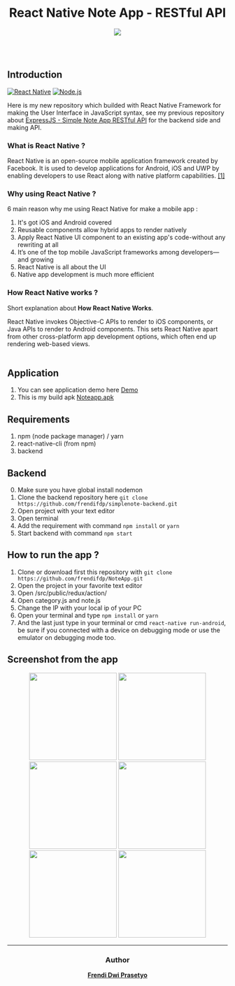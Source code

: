 <h1 align='center'>React Native Note App - RESTful API</h1>

<p align='center'>
  <a href='https://facebook.github.io/react-native/'>
  <img src='https://kreitech.io/blog/wp-content/uploads/2018/10/1_-NOQtyJAGQ1RNC3iVt_thA.png' />
  </a>
</p>

<br>
<br>

## Introduction
[![React Native](https://img.shields.io/badge/React%20Native-0.60-blue.svg?style=rounded-square)](https://facebook.github.io/react-native/)
[![Node.js](https://img.shields.io/badge/Node.js-v.10.16-green.svg?style=rounded-square)](https://nodejs.org/)

Here is my new repository which builded with React Native Framework for making the User Interface in JavaScript syntax, see my previous repository about [ExpressJS - Simple Note App RESTful API](https://github.com/andreferi3/ExpressJS-Simple-Note-App-RESTful-API/) for the backend side and making API.

### What is React Native ?
React Native is an open-source mobile application framework created by Facebook. It is used to develop applications for Android, iOS and UWP by enabling developers to use React along with native platform capabilities. [[1]](https://en.wikipedia.org/wiki/React_Native)

### Why using React Native ?
6 main reason why me using React Native for make a mobile app :

1. It's got iOS and Android covered
2. Reusable components allow hybrid apps to render natively
3. Apply React Native UI component to an existing app's code-without any rewriting at all
4. It’s one of the top mobile JavaScript frameworks among developers—and growing
5. React Native is all about the UI
6. Native app development is much more efficient

### How React Native works ?
Short explanation about **How React Native Works**.

React Native invokes Objective-C APIs to render to iOS components, or Java APIs to render to Android components. This sets React Native apart from other cross-platform app development options, which often end up rendering web-based views.
<br>
<br>

## Application
1. You can see application demo here [Demo](https://drive.google.com/open?id=1VMGYgn4qdh2E0kZeHsJZEvalu1aJlmxk)
2. This is my build apk [Noteapp.apk](https://drive.google.com/open?id=12xD3AHOgOVrcknB3LtFrn0AmhzUGyVe1)

## Requirements
1. npm (node package manager) / yarn
2. react-native-cli (from npm)
3. backend

## Backend
0. Make sure you have global install nodemon
1. Clone the backend repository here `git clone https://github.com/frendifdp/simplenote-backend.git`
2. Open project with your text editor
3. Open terminal
4. Add the requirement with command `npm install` or `yarn`
5. Start backend with command `npm start`

## How to run the app ?
1. Clone or download first this repository with `git clone https://github.com/frendifdp/NoteApp.git`
2. Open the project in your favorite text editor
3. Open /src/public/redux/action/
4. Open category.js and note.js
5. Change the IP with your local ip of your PC
6. Open your terminal and type `npm install` or `yarn`
7. And the last just type in your terminal or cmd `react-native run-android`, be sure if you connected with a device on debugging mode or use the emulator on debugging mode too.

## Screenshot from the app
<p align='center'>
  <span>
  <img src='https://github.com/frendifdp/NoteApp/blob/master/screenshot/1.jpeg' width=200 />
  <img src='https://github.com/frendifdp/NoteApp/blob/master/screenshot/2.jpeg' width=200 />
  <img src='https://github.com/frendifdp/NoteApp/blob/master/screenshot/3.jpeg' width=200 />
  <img src='https://github.com/frendifdp/NoteApp/blob/master/screenshot/4.jpeg' width=200 />
  <img src='https://github.com/frendifdp/NoteApp/blob/master/screenshot/5.jpeg' width=200 />
  <img src='https://github.com/frendifdp/NoteApp/blob/master/screenshot/6.jpg' width=200 />
  </span>
</p>

<hr>

<h3 align="center">Author</h3>

<p align="center">
<p align="center"><b><a href="https://github.com/frendifdp">Frendi Dwi Prasetyo</a></b></p>
</p>
